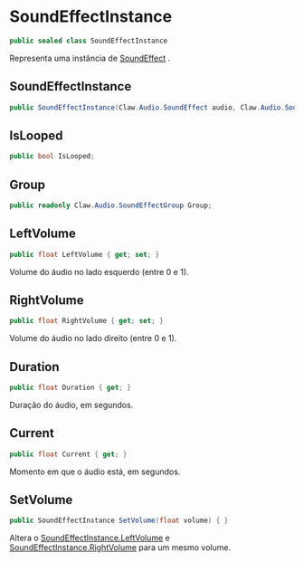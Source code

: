 # SoundEffectInstance
```csharp
public sealed class SoundEffectInstance
```
Representa uma instância de [SoundEffect](/Claw/Audio/SoundEffect.md#SoundEffect) .<br />
## SoundEffectInstance
```csharp
public SoundEffectInstance(Claw.Audio.SoundEffect audio, Claw.Audio.SoundEffectGroup group) { }
```
## IsLooped
```csharp
public bool IsLooped;
```
## Group
```csharp
public readonly Claw.Audio.SoundEffectGroup Group;
```
## LeftVolume
```csharp
public float LeftVolume { get; set; } 
```
Volume do áudio no lado esquerdo (entre 0 e 1).<br />
## RightVolume
```csharp
public float RightVolume { get; set; } 
```
Volume do áudio no lado direito (entre 0 e 1).<br />
## Duration
```csharp
public float Duration { get; } 
```
Duração do áudio, em segundos.<br />
## Current
```csharp
public float Current { get; } 
```
Momento em que o áudio está, em segundos.<br />
## SetVolume
```csharp
public SoundEffectInstance SetVolume(float volume) { }
```
Altera o [SoundEffectInstance.LeftVolume](/Claw/Audio/SoundEffectInstance.md#LeftVolume) e [SoundEffectInstance.RightVolume](/Claw/Audio/SoundEffectInstance.md#RightVolume) para um mesmo volume.<br />
